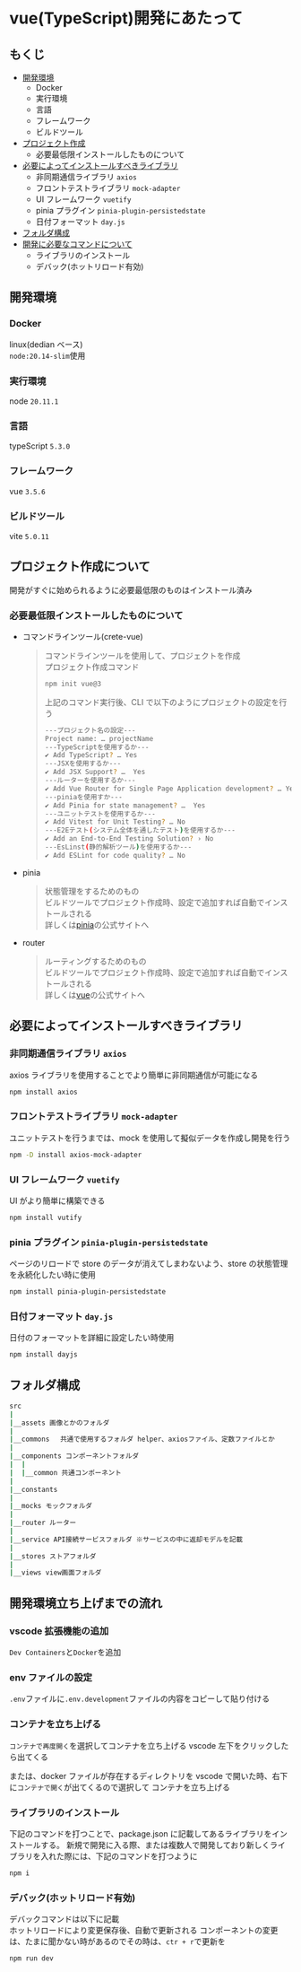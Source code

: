 # vue(TypeScript)開発にあたって

## もくじ

- [開発環境](#開発環境)
  - Docker
  - 実行環境
  - 言語
  - フレームワーク
  - ビルドツール
- [プロジェクト作成](#プロジェクト作成について)
  - 必要最低限インストールしたものについて
- [必要によってインストールすべきライブラリ](#必要によってインストールすべきライブラリ)
  - 非同期通信ライブラリ `axios`
  - フロントテストライブラリ `mock-adapter`
  - UI フレームワーク `vuetify`
  - pinia プラグイン `pinia-plugin-persistedstate`
  - 日付フォーマット `day.js`
- [フォルダ構成](#フォルダ構成)
- [開発に必要なコマンドについて](#開発に必要なコマンドについて)
  - ライブラリのインストール
  - デバック(ホットリロード有効)

## 開発環境

### Docker

linux(dedian ベース)  
`node:20.14-slim`使用

### 実行環境

node `20.11.1`

### 言語

typeScript `5.3.0`

### フレームワーク

vue `3.5.6`

### ビルドツール

vite `5.0.11`

## プロジェクト作成について

開発がすぐに始められるように必要最低限のものはインストール済み

### 必要最低限インストールしたものについて

- コマンドラインツール(crete-vue)
  > コマンドラインツールを使用して、プロジェクトを作成  
  > プロジェクト作成コマンド
  >
  > ```bash
  > npm init vue@3
  > ```
  >
  > 上記のコマンド実行後、CLI で以下のようにプロジェクトの設定を行う
  >
  > ```bash
  > ---プロジェクト名の設定---
  > Project name: … projectName
  > ---TypeScriptを使用するか---
  > ✔ Add TypeScript? … Yes
  > ---JSXを使用するか---
  > ✔ Add JSX Support? …  Yes
  > ---ルーターを使用するか---
  > ✔ Add Vue Router for Single Page Application development? … Yes
  > ---piniaを使用すか---
  > ✔ Add Pinia for state management? …  Yes
  > ---ユニットテストを使用するか---
  > ✔ Add Vitest for Unit Testing? … No
  > ---E2Eテスト(システム全体を通したテスト)を使用するか---
  > ✔ Add an End-to-End Testing Solution? › No
  > ---EsLinst(静的解析ツール)を使用するか---
  > ✔ Add ESLint for code quality? … No
  > ```
- pinia
  > 状態管理をするためのもの  
  > ビルドツールでプロジェクト作成時、設定で追加すれば自動でインストールされる  
  > 詳しくは[pinia](https://pinia.vuejs.org/core-concepts/)の公式サイトへ
- router
  > ルーティングするためのもの  
  > ビルドツールでプロジェクト作成時、設定で追加すれば自動でインストールされる  
  > 詳しくは[vue](https://router.vuejs.org/guide/)の公式サイトへ

## 必要によってインストールすべきライブラリ

### 非同期通信ライブラリ `axios`

axios ライブラリを使用することでより簡単に非同期通信が可能になる

```bash
npm install axios
```

### フロントテストライブラリ `mock-adapter`

ユニットテストを行うまでは、mock を使用して擬似データを作成し開発を行う

```bash
npm -D install axios-mock-adapter
```

### UI フレームワーク `vuetify`

UI がより簡単に構築できる

```bash
npm install vutify
```

### pinia プラグイン `pinia-plugin-persistedstate`

ページのリロードで store のデータが消えてしまわないよう、store の状態管理を永続化したい時に使用

```bash
npm install pinia-plugin-persistedstate
```

### 日付フォーマット `day.js`

日付のフォーマットを詳細に設定したい時使用

```bash
npm install dayjs
```

## フォルダ構成

```bash
src
|
|__assets 画像とかのフォルダ
|
|__commons 　共通で使用するフォルダ helper、axiosファイル、定数ファイルとか
|
|__components コンポーネントフォルダ
|  |
|  |__common 共通コンポーネント
|
|__constants 　
|
|__mocks モックフォルダ
|
|__router ルーター
|
|__service API接続サービスフォルダ ※サービスの中に返却モデルを記載
|
|__stores ストアフォルダ
|
|__views view画面フォルダ
```

## 開発環境立ち上げまでの流れ

### vscode 拡張機能の追加

`Dev Containers`と`Docker`を追加

### env ファイルの設定

`.env`ファイルに`.env.development`ファイルの内容をコピーして貼り付ける

### コンテナを立ち上げる

`コンテナで再度開く`を選択してコンテナを立ち上げる
vscode 左下をクリックしたら出てくる

または、docker ファイルが存在するディレクトリを vscode で開いた時、右下に`コンテナで開く`が出てくるので選択して
コンテナを立ち上げる

### ライブラリのインストール

下記のコマンドを打つことで、package.json に記載してあるライブラリをインストールする。
新規で開発に入る際、または複数人で開発しており新しくライブラリを入れた際には、下記のコマンドを打つように

```bash
npm i
```

### デバック(ホットリロード有効)

デバックコマンドは以下に記載  
ホットリロードにより変更保存後、自動で更新される
コンポーネントの変更は、たまに聞かない時があるのでその時は、`ctr + r`で更新を

```bash
npm run dev
```

